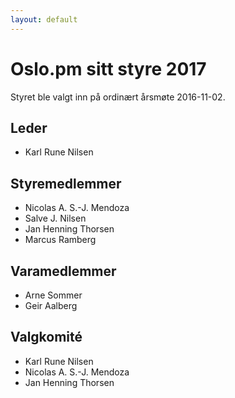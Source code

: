 ```yaml
---
layout: default
---
```


# Oslo.pm sitt styre 2017

Styret ble valgt inn p&aring; ordin&aelig;rt &aring;rsm&oslash;te 2016-11-02.

## Leder

* Karl Rune Nilsen

## Styremedlemmer

* Nicolas A. S.-J. Mendoza
* Salve J. Nilsen
* Jan Henning Thorsen
* Marcus Ramberg

## Varamedlemmer

* Arne Sommer
* Geir Aalberg

## Valgkomit&eacute;

* Karl Rune Nilsen
* Nicolas A. S.-J. Mendoza
* Jan Henning Thorsen
